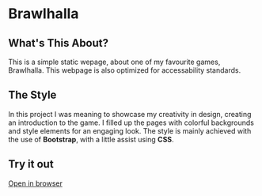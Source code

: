 # Brawlhalla

## What's This About?

This is a simple static wepage, about one of my favourite games, Brawlhalla.
This webpage is also optimized for accessability standards.

## The Style
In this project I was meaning to showcase my creativity in design, creating an introduction to the game. 
I filled up the pages with colorful backgrounds and style elements for an engaging look.
The style is mainly achieved with the use of **Bootstrap**, with a little assist using **CSS**.

## Try it out
[Open in browser](https://puskasmark.github.io/Brawlhalla/)
